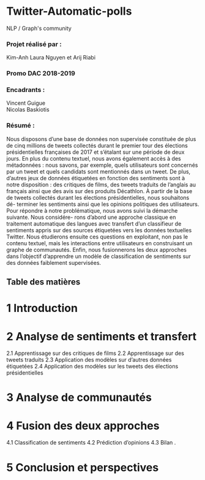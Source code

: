# Twitter-Automatic-polls
NLP / Graph's community 

### Projet réalisé par :
Kim-Anh Laura Nguyen et Arij Riabi
### Promo DAC 2018-2019
### Encadrants :
Vincent Guigue <br/>
Nicolas Baskiotis

### Résumé :
Nous disposons d’une base de données non supervisée constituée de plus de cinq millions de
tweets collectés durant le premier tour des élections présidentielles françaises de 2017 et s’étalant
sur une période de deux jours. En plus du contenu textuel, nous avons également accès à des
métadonnées : nous savons, par exemple, quels utilisateurs sont concernés par un tweet et quels
candidats sont mentionnés dans un tweet. De plus, d’autres jeux de données étiquetées en fonction
des sentiments sont à notre disposition : des critiques de films, des tweets traduits de l’anglais au
français ainsi que des avis sur des produits Décathlon.
À partir de la base de tweets collectés durant les élections présidentielles, nous souhaitons dé-
terminer les sentiments ainsi que les opinions politiques des utilisateurs.
Pour répondre à notre problématique, nous avons suivi la démarche suivante. Nous considére-
rons d’abord une approche classique en traitement automatique des langues avec transfert d’un
classifieur de sentiments appris sur des sources étiquetées vers les données textuelles Twitter. Nous
étudierons ensuite ces questions en exploitant, non pas le contenu textuel, mais les interactions
entre utilisateurs en construisant un graphe de communautés. Enfin, nous fusionnerons les deux
approches dans l’objectif d’apprendre un modèle de classification de sentiments sur des données
faiblement supervisées.
## Table des matières
# 1 Introduction
# 2 Analyse de sentiments et transfert
2.1 Apprentissage sur des critiques de films 
2.2 Apprentissage sur des tweets traduits
2.3 Application des modèles sur d’autres données étiquetées 
2.4 Application des modèles sur les tweets des élections présidentielles
# 3 Analyse de communautés
# 4 Fusion des deux approches
4.1 Classification de sentiments 
4.2 Prédiction d’opinions 
4.3 Bilan .
# 5 Conclusion et perspectives 

